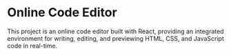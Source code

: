  # Online Code Editor 
 This project is an online code editor built with React, providing an integrated environment for writing, editing, and previewing HTML, CSS, and JavaScript code in real-time. 
